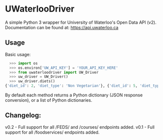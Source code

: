 # UWaterlooDriver
A simple Python 3 wrapper for University of Waterloo's Open Data API (v2). Documentation can be found at: https://api.uwaterloo.ca

Usage
-----

Basic usage:
```python
  >>> import os
  >>> os.environ['UW_API_KEY'] = 'YOUR_API_KEY_HERE'
  >>> from uwaterloodriver import UW_Driver
  >>> uw_driver = UW_Driver()
  >>> uw_driver.diets()
{'diet_id': 2, 'diet_type': 'Non Vegetarian'}, {'diet_id': 5, 'diet_type': 'Vegan'}, {'diet_id': 6, 'diet_type': 'Vegetarian'}, {'diet_id': 7, 'diet_type': 'Halal'}
```

By default each method returns a Python dictionary (JSON response conversion), or a list of Python dictionaries.


Changelog:
----------
v0.2 - Full support for all /FEDS/ and /courses/ endpoints added.
v0.1 - Full support for all /foodservices/ endpoints added.
